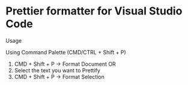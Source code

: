 # Prettier formatter for Visual Studio Code



Usage

Using Command Palette (CMD/CTRL + Shift + P)

1. CMD + Shift + P -> Format Document
OR
1. Select the text you want to Prettify
2. CMD + Shift + P -> Format Selection